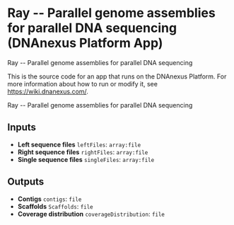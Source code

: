 <!-- dx-header -->
# Ray -- Parallel genome assemblies for parallel DNA sequencing  (DNAnexus Platform App)

Ray -- Parallel genome assemblies for parallel DNA sequencing 

This is the source code for an app that runs on the DNAnexus Platform.
For more information about how to run or modify it, see
https://wiki.dnanexus.com/.
<!-- /dx-header -->

Ray -- Parallel genome assemblies for parallel DNA sequencing 

<!--
TODO: This app directory was automatically generated by dx-app-wizard;
please edit this Readme.md file to include essential documentation about
your app that would be helpful to users. (Also see the
Readme.developer.md.) Once you're done, you can remove these TODO
comments.

For more info, see https://wiki.dnanexus.com/Developer-Portal.
-->

<!--
TODO: Fill in additional info about how to use each input and output
below.
-->

## Inputs

* **Left sequence files** ``leftFiles``: ``array:file``
* **Right sequence files** ``rightFiles``: ``array:file``
* **Single sequence files** ``singleFiles``: ``array:file``

## Outputs

* **Contigs** ``contigs``: ``file``
* **Scaffolds** ``Scaffolds``: ``file``
* **Coverage distribution** ``coverageDistribution``: ``file``
